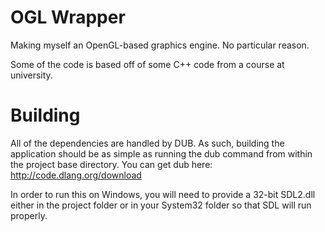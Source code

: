 OGL Wrapper
===========

Making myself an OpenGL-based graphics engine. No particular reason.

Some of the code is based off of some C++ code from a course at university.

Building
========

All of the dependencies are handled by DUB. As such, building the application
should be as simple as running the dub command from within the project base
directory. You can get dub here: http://code.dlang.org/download

In order to run this on Windows, you will need to provide a 32-bit SDL2.dll
either in the project folder or in your System32 folder so that SDL will run
properly.

